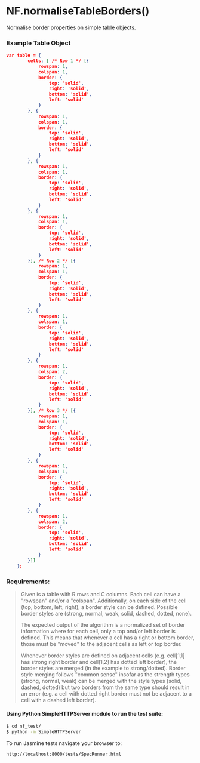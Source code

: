 # NF.normaliseTableBorders()

Normalise border properties on simple table objects. 

### Example Table Object
```json
var table = {
        cells: [ /* Row 1 */ [{
            rowspan: 1,
            colspan: 1,
            border: {
                top: 'solid',
                right: 'solid',
                bottom: 'solid',
                left: 'solid'
            }
        }, {
            rowspan: 1,
            colspan: 1,
            border: {
                top: 'solid',
                right: 'solid',
                bottom: 'solid',
                left: 'solid'
            }
        }, {
            rowspan: 1,
            colspan: 1,
            border: {
                top: 'solid',
                right: 'solid',
                bottom: 'solid',
                left: 'solid'
            }
        }, {
            rowspan: 1,
            colspan: 1,
            border: {
                top: 'solid',
                right: 'solid',
                bottom: 'solid',
                left: 'solid'
            }
        }], /* Row 2 */ [{
            rowspan: 1,
            colspan: 1,
            border: {
                top: 'solid',
                right: 'solid',
                bottom: 'solid',
                left: 'solid'
            }
        }, {
            rowspan: 1,
            colspan: 1,
            border: {
                top: 'solid',
                right: 'solid',
                bottom: 'solid',
                left: 'solid'
            }
        }, {
            rowspan: 1,
            colspan: 2,
            border: {
                top: 'solid',
                right: 'solid',
                bottom: 'solid',
                left: 'solid'
            }
        }], /* Row 3 */ [{
            rowspan: 1,
            colspan: 1,
            border: {
                top: 'solid',
                right: 'solid',
                bottom: 'solid',
                left: 'solid'
            }
        }, {
            rowspan: 1,
            colspan: 1,
            border: {
                top: 'solid',
                right: 'solid',
                bottom: 'solid',
                left: 'solid'
            }
        }, {
            rowspan: 1,
            colspan: 2,
            border: {
                top: 'solid',
                right: 'solid',
                bottom: 'solid',
                left: 'solid'
            }
        }]]
    };
```

### Requirements:
> Given is a table with R rows and C columns. Each cell can have a "rowspan" and/or a "colspan". Additionally, on each side of the cell (top, bottom, left, right), a border style can be defined. Possible border styles are (strong, normal, weak, solid, dashed, dotted, none).
>
> The expected output of the algorithm is a normalized set of border information where for each cell, only a top and/or left border is defined. This means that whenever a cell has a right or bottom border, those must be "moved" to the adjacent cells as left or top border.
>
> Whenever border styles are defined on adjacent cells (e.g. cell[1,1] has strong right border and cell[1,2] has dotted left border), the border styles are merged (in the example to strong/dotted). Border style merging follows "common sense" insofar as the strength types (strong, normal, weak) can be merged with the style types (solid, dashed, dotted) but two borders from the same type should result in an error (e.g. a cell with dotted right border must not be adjacent to a cell with a dashed left border).

#### Using Python SimpleHTTPServer module to run the test suite:
```bash
$ cd nf_test/
$ python -m SimpleHTTPServer
```
To run Jasmine tests navigate your browser to:
```
http://localhost:8000/tests/SpecRunner.html
```